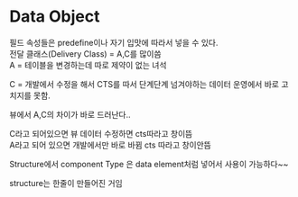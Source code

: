 # Data Object
필드 속성들은 predefine이나 자기 입맛에 따라서 넣을 수 있다. <br>
전달 클래스(Delivery Class) = A,C를 많이씀 <br>
A = 테이블을 변경하는데 따로 제약이 없는 녀석

C = 개발에서 수정을 해서 CTS를 따서 단계단계 넘겨야하는 데이터
    운영에서 바로 고치지를 못함.

뷰에서 A,C의 차이가 바로 드러난다..

C라고 되어있으면 뷰 데이터 수정하면 cts따라고 창이뜸 <br>
A라고 되어 있으면 개발에서만 바로 바뀜 cts 따라고 창이안뜸

Structure에서 component Type 은 data element처럼 넣어서 사용이 가능하다~~

structure는 한줄이 만들어진 거임 
